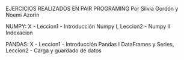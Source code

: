 EJERCICIOS REALIZADOS EN PAIR PROGRAMING Por Silvia Gordón y Noemi Azorin

NUMPY: X - Leccion1 - Introducción Numpy I, Leccion2 - Numpy II Indexacion

PANDAS: X - Leccion1 - Introducción Pandas I DataFrames y Series, Leccion2 - Carga y guardado de datos